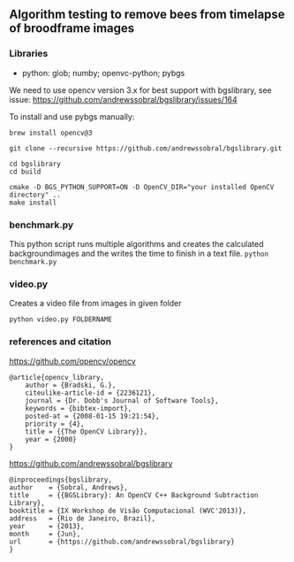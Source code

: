 ## Algorithm testing to remove bees from timelapse of broodframe images ##

### Libraries ###
* python: glob; numby; openvc-python; pybgs

We need to use opencv version 3.x for best support with bgslibrary, see issue: https://github.com/andrewssobral/bgslibrary/issues/164

To install and use pybgs manually:

`brew install opencv@3`

```
git clone --recursive https://github.com/andrewssobral/bgslibrary.git

cd bgslibrary
cd build

cmake -D BGS_PYTHON_SUPPORT=ON -D OpenCV_DIR="your installed OpenCV directory" ..
make install
```

### benchmark.py  ###

This python script runs multiple algorithms and creates the calculated backgroundimages and the writes the time to finish in a text file.
`python benchmark.py`

### video.py ###

Creates a video file from images in given folder

`python video.py FOLDERNAME`

### references and citation ###

https://github.com/opencv/opencv
```
@article{opencv_library,
    author = {Bradski, G.},
    citeulike-article-id = {2236121},
    journal = {Dr. Dobb's Journal of Software Tools},
    keywords = {bibtex-import},
    posted-at = {2008-01-15 19:21:54},
    priority = {4},
    title = {{The OpenCV Library}},
    year = {2000}
}
```

https://github.com/andrewssobral/bgslibrary
```
@inproceedings{bgslibrary,
author    = {Sobral, Andrews},
title     = {{BGSLibrary}: An OpenCV C++ Background Subtraction Library},
booktitle = {IX Workshop de Visão Computacional (WVC'2013)},
address   = {Rio de Janeiro, Brazil},
year      = {2013},
month     = {Jun},
url       = {https://github.com/andrewssobral/bgslibrary}
}
```


